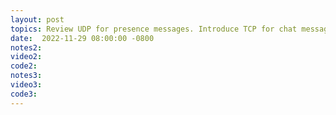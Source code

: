 ```yaml
---
layout: post
topics: Review UDP for presence messages. Introduce TCP for chat messages. Assigned [project05](assignments/project05.html) due 12/6 at 11:59am
date:  2022-11-29 08:00:00 -0800
notes2: 
video2: 
code2: 
notes3: 
video3: 
code3: 
---
```

